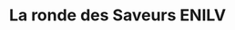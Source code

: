 ---
title: "La ronde des Saveurs ENILV"
url: /la-roche-sur-foron/la-ronde-des-saveurs-enilv/
shop: shop
---